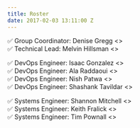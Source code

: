 ```yaml
---
title: Roster
date: 2017-02-03 13:11:00 Z
---
```


:white_check_mark: Group Coordinator: Denise Gregg <>  
:white_check_mark: Technical Lead: Melvin Hillsman <>  

:white_check_mark: DevOps Engineer: Isaac Gonzalez <>  
:white_check_mark: DevOps Engineer: Ala Raddaoui <>  
:white_check_mark: DevOps Engineer: Nish Patwa <>  
:white_check_mark: DevOps Engineer: Shashank Tavildar <>  

:white_check_mark: Systems Engineer: Shannon Mitchell <>  
:white_check_mark: Systems Engineer: Keith Fralick <>  
:white_check_mark: Systems Engineer: Tim Pownall <>  
